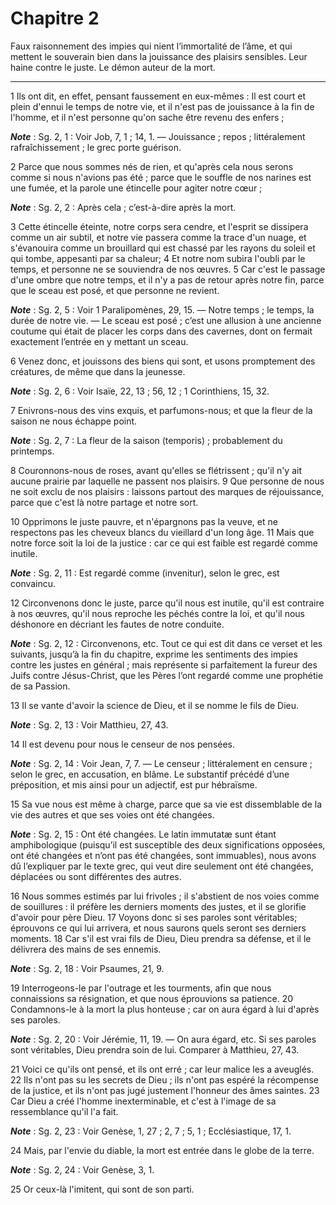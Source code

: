 # Chapitre 2

Faux raisonnement des impies qui nient l’immortalité de l’âme, et qui mettent le souverain bien dans la jouissance des plaisirs sensibles.
Leur haine contre le juste.
Le démon auteur de la mort.

***

1 Ils ont dit, en effet, pensant faussement en eux-mêmes : Il est court et plein d'ennui le temps de notre vie, et il n'est pas de jouissance à la fin de l'homme, et il n'est personne qu'on sache être revenu des enfers ;

***Note*** :  Sg. 2, 1 : Voir Job, 7, 1 ; 14, 1. ― Jouissance ; repos ; littéralement rafraîchissement ; le grec porte guérison.

2 Parce que nous sommes nés de rien, et qu'après cela nous serons comme si nous n'avions pas été ; parce que le souffle de nos narines est une fumée, et la parole une étincelle pour agiter notre cœur ;

***Note*** :  Sg. 2, 2 : Après cela ; c’est-à-dire après la mort.

3 Cette étincelle éteinte, notre corps sera cendre, et l'esprit se dissipera comme un air subtil, et notre vie passera comme la trace d'un nuage, et s'évanouira comme un brouillard qui est chassé par les rayons du soleil et qui tombe, appesanti par sa chaleur; 4 Et notre nom subira l'oubli par le temps, et personne ne se souviendra de nos œuvres. 5 Car c'est le passage d'une ombre que notre temps, et il n'y a pas de retour après notre fin, parce que le sceau est posé, et que personne ne revient.

***Note*** :  Sg. 2, 5 : Voir 1 Paralipomènes, 29, 15. ― Notre temps ; le temps, la durée de notre vie. ― Le sceau est posé ; c’est une allusion à une ancienne coutume qui était de placer les corps dans des cavernes, dont on fermait exactement l’entrée en y mettant un sceau.


6 Venez donc, et jouissons des biens qui sont, et usons promptement des créatures, de même que dans la jeunesse.

***Note*** :  Sg. 2, 6 : Voir Isaïe, 22, 13 ; 56, 12 ; 1 Corinthiens, 15, 32.

7 Enivrons-nous des vins exquis, et parfumons-nous; et que la fleur de la saison ne nous échappe point.

***Note*** :  Sg. 2, 7 : La fleur de la saison (temporis) ; probablement du printemps.

8 Couronnons-nous de roses, avant qu'elles se flétrissent ; qu'il n'y ait aucune prairie par laquelle ne passent nos plaisirs. 9 Que personne de nous ne soit exclu de nos plaisirs : laissons partout des marques de réjouissance, parce que c'est là notre partage et notre sort.


10 Opprimons le juste pauvre, et n'épargnons pas la veuve, et ne respectons pas les cheveux blancs du vieillard d'un long âge. 11 Mais que notre force soit la loi de la justice : car ce qui est faible est regardé comme inutile.

***Note*** :  Sg. 2, 11 : Est regardé comme (invenitur), selon le grec, est convaincu.

12 Circonvenons donc le juste, parce qu'il nous est inutile, qu'il est contraire à nos œuvres, qu'il nous reproche les péchés contre la loi, et qu'il nous déshonore en décriant les fautes de notre conduite.

***Note*** :  Sg. 2, 12 : Circonvenons, etc. Tout ce qui est dit dans ce verset et les suivants, jusqu’à la fin du chapitre, exprime les sentiments des impies contre les justes en général ; mais représente si parfaitement la fureur des Juifs contre Jésus-Christ, que les Pères l’ont regardé comme une prophétie de sa Passion.

13 Il se vante d'avoir la science de Dieu, et il se nomme le fils de Dieu.

***Note*** :  Sg. 2, 13 : Voir Matthieu, 27, 43.

14 Il est devenu pour nous le censeur de nos pensées.

***Note*** :  Sg. 2, 14 : Voir Jean, 7, 7. ― Le censeur ; littéralement en censure ; selon le grec, en accusation, en blâme. Le substantif précédé d’une préposition, et mis ainsi pour un adjectif, est pur hébraïsme.

15 Sa vue nous est même à charge, parce que sa vie est dissemblable de la vie des autres et que ses voies ont été changées.

***Note*** :  Sg. 2, 15 : Ont été changées. Le latin immutatæ sunt étant amphibologique (puisqu’il est susceptible des deux significations opposées, ont été changées et n’ont pas été changées, sont immuables), nous avons dû l’expliquer par le texte grec, qui veut dire seulement ont été changées, déplacées ou sont différentes des autres.

16 Nous sommes estimés par lui frivoles ; il s'abstient de nos voies comme de souillures : il préfère les derniers moments des justes, et il se glorifie d'avoir pour père Dieu. 17 Voyons donc si ses paroles sont véritables; éprouvons ce qui lui arrivera, et nous saurons quels seront ses derniers moments. 18 Car s'il est vrai fils de Dieu, Dieu prendra sa défense, et il le délivrera des mains de ses ennemis.

***Note*** :  Sg. 2, 18 : Voir Psaumes, 21, 9.

19 Interrogeons-le par l'outrage et les tourments, afin que nous connaissions sa résignation, et que nous éprouvions sa patience. 20 Condamnons-le à la mort la plus honteuse ; car on aura égard à lui d'après ses paroles.

***Note*** :  Sg. 2, 20 : Voir Jérémie, 11, 19. ― On aura égard, etc. Si ses paroles sont véritables, Dieu prendra soin de lui. Comparer à Matthieu, 27, 43.


21 Voici ce qu'ils ont pensé, et ils ont erré ; car leur malice les a aveuglés. 22 Ils n'ont pas su les secrets de Dieu ; ils n'ont pas espéré la récompense de la justice, et ils n'ont pas jugé justement l'honneur des âmes saintes. 23 Car Dieu a créé l'homme inexterminable, et c'est à l'image de sa ressemblance qu'il l'a fait.

***Note*** :  Sg. 2, 23 : Voir Genèse, 1, 27 ; 2, 7 ; 5, 1 ; Ecclésiastique, 17, 1.

24 Mais, par l'envie du diable, la mort est entrée dans le globe de la terre.

***Note*** :  Sg. 2, 24 : Voir Genèse, 3, 1.

25 Or ceux-là l'imitent, qui sont de son parti.

